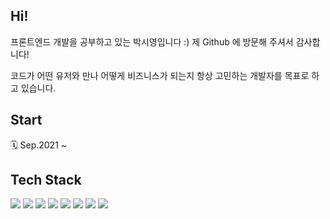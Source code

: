 ## Hi!
프론트엔드 개발을 공부하고 있는 박시영입니다 :)
제 Github 에 방문해 주셔서 감사합니다!

코드가 어떤 유저와 만나 어떻게 비즈니스가 되는지
항상 고민하는 개발자를 목표로 하고 있습니다.


## Start
🗓 Sep.2021 ~


## Tech Stack

<img src="https://img.shields.io/badge/JavaScript-F7DF1E?style=flat-square&logo=JavaScript&logoColor=white"/> <img src="https://img.shields.io/badge/React-61DAFB?style=flat-square&logo=React&logoColor=white"/> <img src="https://img.shields.io/badge/Redux-764ABC?style=flat-square&logo=Redux&logoColor=white"/> <img src="https://img.shields.io/badge/Redux toolkit-999999?style=flat-square&logo=Redux toolkit&logoColor=white"/> 
<img src="https://img.shields.io/badge/HTML5-E34F26?style=flat-square&logo=HTML5&logoColor=white"/> <img src="https://img.shields.io/badge/CSS3-1572B6?style=flat-square&logo=CSS3&logoColor=white"/> <img src="https://img.shields.io/badge/styled components-DB7093?style=flat-square&logo=styled components&logoColor=white"/> <img src="https://img.shields.io/badge/Cypress-17202C?style=flat-square&logo=Cypress&logoColor=white"/> 
